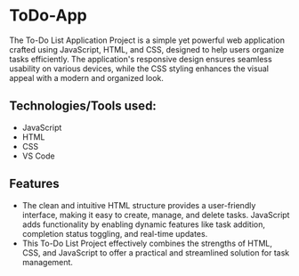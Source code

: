 # ToDo-App
The To-Do List Application Project is a simple yet powerful web application crafted using JavaScript, HTML, and CSS, designed to help users organize tasks efficiently.
The application's responsive design ensures seamless usability on various devices, while the CSS styling enhances the visual appeal with a modern and organized look. 

## Technologies/Tools used:
- JavaScript
- HTML
- CSS
- VS Code

## Features
- The clean and intuitive HTML structure provides a user-friendly interface, making it easy to create, manage, and delete tasks. JavaScript adds functionality by enabling dynamic features like task addition, completion status toggling, and real-time updates.
- This To-Do List Project effectively combines the strengths of HTML, CSS, and JavaScript to offer a practical and streamlined solution for task management.
